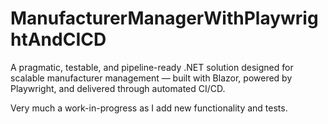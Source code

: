 # ManufacturerManagerWithPlaywrightAndCICD

A pragmatic, testable, and pipeline-ready .NET solution designed for scalable manufacturer management — built with Blazor, powered by Playwright, and delivered through automated CI/CD.

Very much a work-in-progress as I add new functionality and tests.
